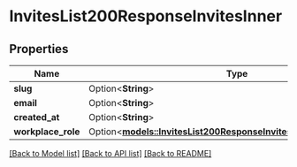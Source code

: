 # InvitesList200ResponseInvitesInner

## Properties

Name | Type | Description | Notes
------------ | ------------- | ------------- | -------------
**slug** | Option<**String**> |  | [optional]
**email** | Option<**String**> |  | [optional]
**created_at** | Option<**String**> |  | [optional]
**workplace_role** | Option<[**models::InvitesList200ResponseInvitesInnerWorkplaceRole**](invites_list_200_response_invites_inner_workplace_role.md)> |  | [optional]

[[Back to Model list]](../README.md#documentation-for-models) [[Back to API list]](../README.md#documentation-for-api-endpoints) [[Back to README]](../README.md)


